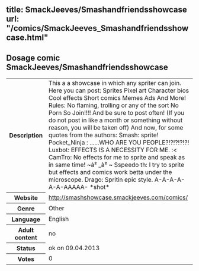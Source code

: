 title: SmackJeeves/Smashandfriendsshowcase
url: "/comics/SmackJeeves_Smashandfriendsshowcase.html"
---
Dosage comic SmackJeeves/Smashandfriendsshowcase
-----------------------------------------

<table class="comicinfo">
<tr>
<th>Description</th><td>This a a showcase in which any spriter can join. Here you can post: Sprites Pixel art Character bios Cool effects Short comics Memes Ads And More! Rules: No flaming, trolling or any of the sort No Porn So Join!!!! And be sure to post often! (If you do not post in like a month or something without reason, you will be taken off) And now, for some quotes from the authors: Smash: sprite! Pocket_Ninja : ......WHO ARE YOU PEOPLE?!?!?!?!?! Luxbot: EFFECTS IS A NECESSITY FOR ME. :&lt; CamTro: No effects for me to sprite and speak as in same time! ~à² _à² ~ Sspeedo th: I try to sprite but effects and comics work betta under the microscope. Drago: Spritin epic style. A-A-A-A-A-A-AAAAA- *shot*</td>
</tr>
<tr>
<th>Website</th><td><a href="http://smashshowcase.smackjeeves.com/comics/">http://smashshowcase.smackjeeves.com/comics/</a></td>
</tr>
<tr>
<th>Genre</th><td>Other</td>
</tr>
<tr>
<th>Language</th><td>English</td>
</tr>
<tr>
<th>Adult content</th><td>no</td>
</tr>
<tr>
<th>Status</th><td>ok on 09.04.2013</td>
</tr>
<tr>
<th>Votes</th><td>0</div></td>
</tr>
</table>
